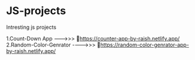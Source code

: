 # JS-projects
Intresting js projects

1.Count-Down App --->>> 🔗https://counter-app-by-raish.netlify.app/
<br>
2.Random-Color-Genrator ---->>>  🔗https://random-color-genrator-app-by-raish.netlify.app/
